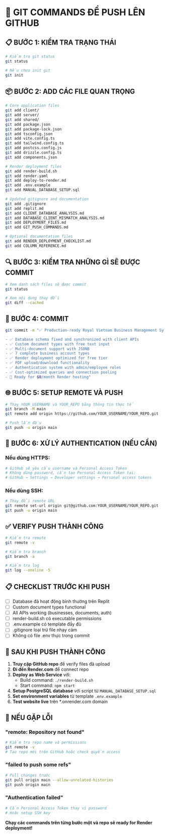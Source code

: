 # 🚀 GIT COMMANDS ĐỂ PUSH LÊN GITHUB

## 📋 **BƯỚC 1: KIỂM TRA TRẠNG THÁI**

```bash
# Kiểm tra git status
git status

# Nếu chưa init git
git init
```

## 📦 **BƯỚC 2: ADD CÁC FILE QUAN TRỌNG**

```bash
# Core application files
git add client/
git add server/
git add shared/
git add package.json
git add package-lock.json
git add tsconfig.json
git add vite.config.ts
git add tailwind.config.ts
git add postcss.config.js
git add drizzle.config.ts
git add components.json

# Render deployment files
git add render-build.sh
git add render.yaml
git add deploy-to-render.md
git add .env.example
git add MANUAL_DATABASE_SETUP.sql

# Updated gitignore and documentation
git add .gitignore
git add replit.md
git add CLIENT_DATABASE_ANALYSIS.md
git add DATABASE_CLIENT_MISMATCH_ANALYSIS.md
git add DEPLOYMENT_FILES.md
git add GIT_PUSH_COMMANDS.md

# Optional documentation files
git add RENDER_DEPLOYMENT_CHECKLIST.md
git add COLUMN_REFERENCE.md
```

## 🔍 **BƯỚC 3: KIỂM TRA NHỮNG GÌ SẼ ĐƯỢC COMMIT**

```bash
# Xem danh sách files sẽ được commit
git status

# Xem nội dung thay đổi
git diff --cached
```

## 💾 **BƯỚC 4: COMMIT**

```bash
git commit -m "✅ Production-ready Royal Vietnam Business Management System

- ✅ Database schema fixed and synchronized with client APIs
- ✅ Custom document types with free text input
- ✅ Multi-document support with JSONB
- ✅ 7 complete business account types
- ✅ Render deployment optimized for free tier
- ✅ PDF upload/download functionality
- ✅ Authentication system with admin/employee roles
- ✅ Cost-optimized queries and connection pooling
- 🚀 Ready for $0/month Render hosting"
```

## 🌐 **BƯỚC 5: SETUP REMOTE VÀ PUSH**

```bash
# Thay YOUR_USERNAME và YOUR_REPO bằng thông tin thực tế
git branch -M main
git remote add origin https://github.com/YOUR_USERNAME/YOUR_REPO.git

# Push lần đầu
git push -u origin main
```

## 🔐 **BƯỚC 6: XỬ LÝ AUTHENTICATION (NẾU CẦN)**

### **Nếu dùng HTTPS:**
```bash
# GitHub sẽ yêu cầu username và Personal Access Token
# Không dùng password, cần tạo Personal Access Token tại:
# GitHub → Settings → Developer settings → Personal access tokens
```

### **Nếu dùng SSH:**
```bash
# Thay đổi remote URL
git remote set-url origin git@github.com:YOUR_USERNAME/YOUR_REPO.git
git push -u origin main
```

## ✅ **VERIFY PUSH THÀNH CÔNG**

```bash
# Kiểm tra remote
git remote -v

# Kiểm tra branch
git branch -a

# Kiểm tra log
git log --oneline -5
```

## 📋 **CHECKLIST TRƯỚC KHI PUSH**

- [ ] Database đã hoạt động bình thường trên Replit
- [ ] Custom document types functional
- [ ] All APIs working (businesses, documents, auth)
- [ ] render-build.sh có executable permissions
- [ ] .env.example có template đầy đủ
- [ ] .gitignore loại trừ file nhạy cảm
- [ ] Không có file .env thực trong commit

## 🎯 **SAU KHI PUSH THÀNH CÔNG**

1. **Truy cập GitHub repo** để verify files đã upload
2. **Đi đến Render.com** để connect repo
3. **Deploy as Web Service** với:
   - Build command: `./render-build.sh`
   - Start command: `npm start`
4. **Setup PostgreSQL database** với script từ `MANUAL_DATABASE_SETUP.sql`
5. **Set environment variables** từ template `.env.example`
6. **Test website live** trên *.onrender.com domain

## 🚨 **NẾU GẶP LỖI**

### **"remote: Repository not found"**
```bash
# Kiểm tra repo name và permissions
git remote -v
# Tạo repo mới trên GitHub hoặc check quyền access
```

### **"failed to push some refs"**
```bash
# Pull changes trước
git pull origin main --allow-unrelated-histories
git push origin main
```

### **"Authentication failed"**
```bash
# Cần Personal Access Token thay vì password
# Hoặc setup SSH key
```

**Chạy các commands trên từng bước một và repo sẽ ready for Render deployment!**